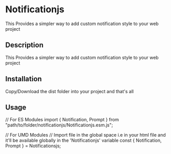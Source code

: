 # Notificationjs
This Provides a simpler way to add custom notification style to your web project

## Description
This Provides a simpler way to add custom notification style to your web project

## Installation
Copy/Download the dist folder into your project and that's all

## Usage
// For ES Modules
import { Notification, Prompt } from "path/to/folder/notificationjs/Notificationjs.esm.js";

// For UMD Modules
// Import file in the global space i.e in your html file and it'll be available globally in the 'Notificationjs' variable
const { Notification, Prompt } = Notificationsjs;
